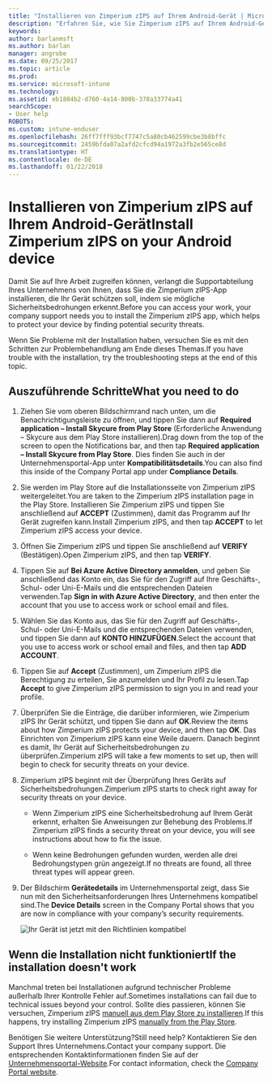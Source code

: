```yaml
---
title: "Installieren von Zimperium zIPS auf Ihrem Android-Gerät | Microsoft-Dokumentation"
description: "Erfahren Sie, wie Sie Zimperium zIPS auf Ihrem Android-Gerät installieren."
keywords: 
author: barlanmsft
ms.author: barlan
manager: angrobe
ms.date: 09/25/2017
ms.topic: article
ms.prod: 
ms.service: microsoft-intune
ms.technology: 
ms.assetid: eb1884b2-d760-4a14-800b-378a33774a41
searchScope:
- User help
ROBOTS: 
ms.custom: intune-enduser
ms.openlocfilehash: 26ff7fff93bcf7747c5a80cb462599cbe3b8bffc
ms.sourcegitcommit: 2459bfda07a2afd2cfcd94a1972a3fb2e565ce8d
ms.translationtype: HT
ms.contentlocale: de-DE
ms.lasthandoff: 01/22/2018
---
```

# <a name="install-zimperium-zips-on-your-android-device"></a><span data-ttu-id="99fa0-103">Installieren von Zimperium zIPS auf Ihrem Android-Gerät</span><span class="sxs-lookup"><span data-stu-id="99fa0-103">Install Zimperium zIPS on your Android device</span></span>

<span data-ttu-id="99fa0-104">Damit Sie auf Ihre Arbeit zugreifen können, verlangt die Supportabteilung Ihres Unternehmens von Ihnen, dass Sie die Zimperium zIPS-App installieren, die Ihr Gerät schützen soll, indem sie mögliche Sicherheitsbedrohungen erkennt.</span><span class="sxs-lookup"><span data-stu-id="99fa0-104">Before you can access your work, your company support needs you to install the Zimperium zIPS app, which helps to protect your device by finding potential security threats.</span></span>

<span data-ttu-id="99fa0-105">Wenn Sie Probleme mit der Installation haben, versuchen Sie es mit den Schritten zur Problembehandlung am Ende dieses Themas.</span><span class="sxs-lookup"><span data-stu-id="99fa0-105">If you have trouble with the installation, try the troubleshooting steps at the end of this topic.</span></span>

## <a name="what-you-need-to-do"></a><span data-ttu-id="99fa0-106">Auszuführende Schritte</span><span class="sxs-lookup"><span data-stu-id="99fa0-106">What you need to do</span></span>

1. <span data-ttu-id="99fa0-107">Ziehen Sie vom oberen Bildschirmrand nach unten, um die Benachrichtigungsleiste zu öffnen, und tippen Sie dann auf **Required application – Install Skycure from Play Store** (Erforderliche Anwendung – Skycure aus dem Play Store installieren).</span><span class="sxs-lookup"><span data-stu-id="99fa0-107">Drag down from the top of the screen to open the Notifications bar, and then tap **Required application – Install Skycure from Play Store**.</span></span> <span data-ttu-id="99fa0-108">Dies finden Sie auch in der Unternehmensportal-App unter __Kompatibilitätsdetails__.</span><span class="sxs-lookup"><span data-stu-id="99fa0-108">You can also find this inside of the Company Portal app under __Compliance Details__.</span></span>

2. <span data-ttu-id="99fa0-109">Sie werden im Play Store auf die Installationsseite von Zimperium zIPS weitergeleitet.</span><span class="sxs-lookup"><span data-stu-id="99fa0-109">You are taken to the Zimperium zIPS installation page in the Play Store.</span></span> <span data-ttu-id="99fa0-110">Installieren Sie Zimperium zIPS und tippen Sie anschließend auf **ACCEPT** (Zustimmen), damit das Programm auf Ihr Gerät zugreifen kann.</span><span class="sxs-lookup"><span data-stu-id="99fa0-110">Install Zimperium zIPS, and then tap **ACCEPT** to let Zimperium zIPS access your device.</span></span>

3. <span data-ttu-id="99fa0-111">Öffnen Sie Zimperium zIPS und tippen Sie anschließend auf **VERIFY** (Bestätigen).</span><span class="sxs-lookup"><span data-stu-id="99fa0-111">Open Zimperium zIPS, and then tap **VERIFY**.</span></span>

4. <span data-ttu-id="99fa0-112">Tippen Sie auf **Bei Azure Active Directory anmelden**, und geben Sie anschließend das Konto ein, das Sie für den Zugriff auf Ihre Geschäfts-, Schul- oder Uni-E-Mails und die entsprechenden Dateien verwenden.</span><span class="sxs-lookup"><span data-stu-id="99fa0-112">Tap **Sign in with Azure Active Directory**, and then enter the account that you use to access work or school email and files.</span></span>

5. <span data-ttu-id="99fa0-113">Wählen Sie das Konto aus, das Sie für den Zugriff auf Geschäfts-, Schul- oder Uni-E-Mails und die entsprechenden Dateien verwenden, und tippen Sie dann auf **KONTO HINZUFÜGEN**.</span><span class="sxs-lookup"><span data-stu-id="99fa0-113">Select the account that you use to access work or school email and files, and then tap **ADD ACCOUNT**.</span></span>

6. <span data-ttu-id="99fa0-114">Tippen Sie auf **Accept** (Zustimmen), um Zimperium zIPS die Berechtigung zu erteilen, Sie anzumelden und Ihr Profil zu lesen.</span><span class="sxs-lookup"><span data-stu-id="99fa0-114">Tap **Accept** to give Zimperium zIPS permission to sign you in and read your profile.</span></span>

7. <span data-ttu-id="99fa0-115">Überprüfen Sie die Einträge, die darüber informieren, wie Zimperium zIPS Ihr Gerät schützt, und tippen Sie dann auf **OK**.</span><span class="sxs-lookup"><span data-stu-id="99fa0-115">Review the items about how Zimperium zIPS protects your device, and then tap **OK**.</span></span> <span data-ttu-id="99fa0-116">Das Einrichten von Zimperium zIPS kann eine Weile dauern. Danach beginnt es damit, Ihr Gerät auf Sicherheitsbedrohungen zu überprüfen.</span><span class="sxs-lookup"><span data-stu-id="99fa0-116">Zimperium zIPS will take a few moments to set up, then will begin to check for security threats on your device.</span></span>

8. <span data-ttu-id="99fa0-117">Zimperium zIPS beginnt mit der Überprüfung Ihres Geräts auf Sicherheitsbedrohungen.</span><span class="sxs-lookup"><span data-stu-id="99fa0-117">Zimperium zIPS starts to check right away for security threats on your device.</span></span>

   * <span data-ttu-id="99fa0-118">Wenn Zimperium zIPS eine Sicherheitsbedrohung auf Ihrem Gerät erkennt, erhalten Sie Anweisungen zur Behebung des Problems.</span><span class="sxs-lookup"><span data-stu-id="99fa0-118">If Zimperium zIPS finds a security threat on your device, you will see instructions about how to fix the issue.</span></span>

   * <span data-ttu-id="99fa0-119">Wenn keine Bedrohungen gefunden wurden, werden alle drei Bedrohungstypen grün angezeigt.</span><span class="sxs-lookup"><span data-stu-id="99fa0-119">If no threats are found, all three threat types will appear green.</span></span>

11. <span data-ttu-id="99fa0-120">Der Bildschirm **Gerätedetails** im Unternehmensportal zeigt, dass Sie nun mit den Sicherheitsanforderungen Ihres Unternehmens kompatibel sind.</span><span class="sxs-lookup"><span data-stu-id="99fa0-120">The **Device Details** screen in the Company Portal shows that you are now in compliance with your company’s security requirements.</span></span>

    ![Ihr Gerät ist jetzt mit den Richtlinien kompatibel](./media/mtd-device-now-compliant-android.png)

## <a name="if-the-installation-doesnt-work"></a><span data-ttu-id="99fa0-122">Wenn die Installation nicht funktioniert</span><span class="sxs-lookup"><span data-stu-id="99fa0-122">If the installation doesn't work</span></span>

<span data-ttu-id="99fa0-123">Manchmal treten bei Installationen aufgrund technischer Probleme außerhalb Ihrer Kontrolle Fehler auf.</span><span class="sxs-lookup"><span data-stu-id="99fa0-123">Sometimes installations can fail due to technical issues beyond your control.</span></span> <span data-ttu-id="99fa0-124">Sollte dies passieren, können Sie versuchen, Zimperium zIPS [manuell aus dem Play Store zu installieren](https://play.google.com/store/apps/details?id=com.zimperium.zips).</span><span class="sxs-lookup"><span data-stu-id="99fa0-124">If this happens, try installing Zimperium zIPS [manually from the Play Store](https://play.google.com/store/apps/details?id=com.zimperium.zips).</span></span>

<span data-ttu-id="99fa0-125">Benötigen Sie weitere Unterstützung?</span><span class="sxs-lookup"><span data-stu-id="99fa0-125">Still need help?</span></span> <span data-ttu-id="99fa0-126">Kontaktieren Sie den Support Ihres Unternehmens.</span><span class="sxs-lookup"><span data-stu-id="99fa0-126">Contact your company support.</span></span> <span data-ttu-id="99fa0-127">Die entsprechenden Kontaktinformationen finden Sie auf der [Unternehmensportal-Website](https://portal.manage.microsoft.com#HelpDeskDialog).</span><span class="sxs-lookup"><span data-stu-id="99fa0-127">For contact information, check the [Company Portal website](https://portal.manage.microsoft.com#HelpDeskDialog).</span></span>
